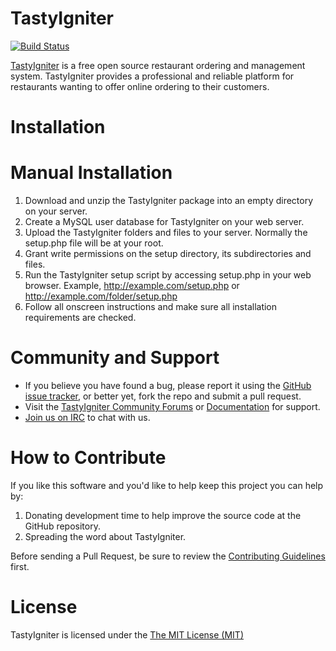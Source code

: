 TastyIgniter
============

[![Build Status](https://travis-ci.org/tastyigniter/TastyIgniter.svg?branch=dev%2F3.x)](https://travis-ci.org/tastyigniter/TastyIgniter)

[TastyIgniter](https://tastyigniter.com/) is a free open source restaurant ordering and management system. TastyIgniter provides a professional and reliable platform for restaurants wanting to offer online ordering to their customers.

Installation
============

Manual Installation
============
1. Download and unzip the TastyIgniter package into an empty directory on your server.
2. Create a MySQL user database for TastyIgniter on your web server.
3. Upload the TastyIgniter folders and files to your server. Normally the setup.php file will be at your root.
4. Grant write permissions on the setup directory, its subdirectories and files.
4. Run the TastyIgniter setup script by accessing setup.php in your web browser. Example, http://example.com/setup.php or http://example.com/folder/setup.php
5. Follow all onscreen instructions and make sure all installation requirements are checked.

Community and Support
=====================
- If you believe you have found a bug, please report it using the [GitHub issue tracker](https://github.com/tastyigniter/TastyIgniter/issues), or better yet, fork the repo and submit a pull request.
- Visit the [TastyIgniter Community Forums](https://forum.tastyigniter.com) or [Documentation](https://docs.tastyigniter.com) for support.
- [Join us on IRC]() to chat with us.


How to Contribute
============
If you like this software and you'd like to help keep this project you can help by:<br />
1. Donating development time to help improve the source code at the GitHub repository.<br />
2. Spreading the word about TastyIgniter.

Before sending a Pull Request, be sure to review the [Contributing Guidelines](CONTRIBUTING.md) first.


License
============
TastyIgniter is licensed under the [The MIT License (MIT)](https://tastyigniter.com/licence/)

